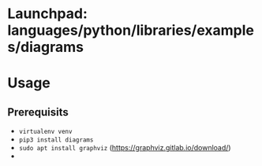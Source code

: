 # Launchpad: languages/python/libraries/examples/diagrams

# Usage 
## Prerequisits 
  * `virtualenv venv`
  * `pip3 install diagrams`
  * `sudo apt install graphviz` (https://graphviz.gitlab.io/download/)
  *